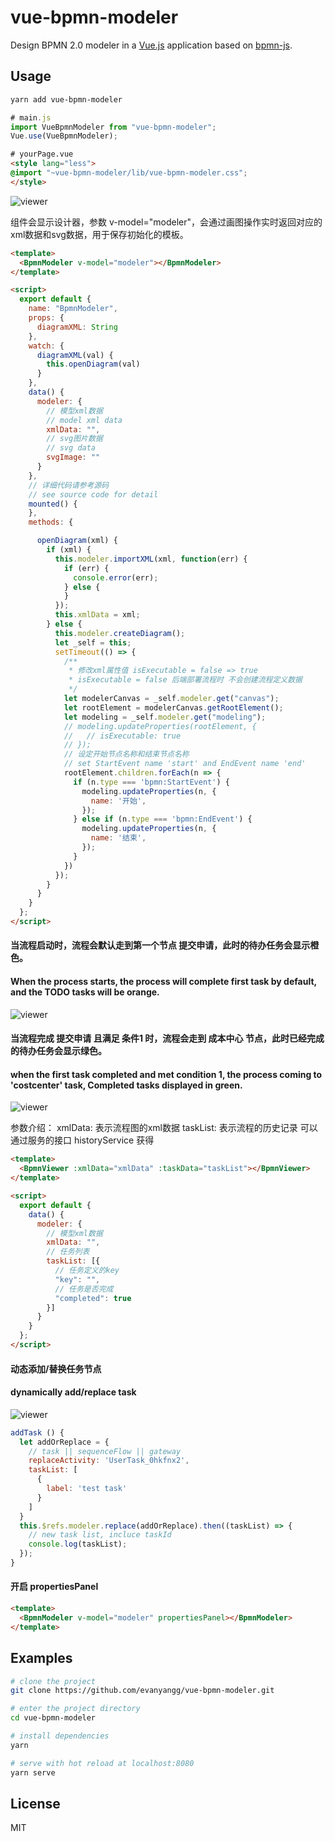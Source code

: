 # vue-bpmn-modeler

Design BPMN 2.0 modeler in a [Vue.js](https://vuejs.org) application based on  [bpmn-js](https://github.com/bpmn-io/bpmn-js).

## Usage
```bash
yarn add vue-bpmn-modeler
```
```js
# main.js
import VueBpmnModeler from "vue-bpmn-modeler";
Vue.use(VueBpmnModeler);
```

```html
# yourPage.vue
<style lang="less">
@import "~vue-bpmn-modeler/lib/vue-bpmn-modeler.css";
</style>
```
![viewer](https://image.ulitom.com/other/modeler.png)

组件会显示设计器，参数 v-model="modeler"，会通过画图操作实时返回对应的xml数据和svg数据，用于保存初始化的模板。
```html
<template>
  <BpmnModeler v-model="modeler"></BpmnModeler>
</template>

<script>
  export default {
    name: "BpmnModeler",
    props: {
      diagramXML: String
    },
    watch: {
      diagramXML(val) {
        this.openDiagram(val)
      }
    },
    data() {
      modeler: {
        // 模型xml数据
        // model xml data
        xmlData: "",
        // svg图片数据
        // svg data
        svgImage: ""
      }
    },
    // 详细代码请参考源码
    // see source code for detail
    mounted() {
    },
    methods: {

      openDiagram(xml) {
        if (xml) {
          this.modeler.importXML(xml, function(err) {
            if (err) {
              console.error(err);
            } else {
            }
          });
          this.xmlData = xml;
        } else {
          this.modeler.createDiagram();
          let _self = this;
          setTimeout(() => {
            /**
             * 修改xml属性值 isExecutable = false => true
             * isExecutable = false 后端部署流程时 不会创建流程定义数据
             */
            let modelerCanvas = _self.modeler.get("canvas");
            let rootElement = modelerCanvas.getRootElement();
            let modeling = _self.modeler.get("modeling");
            // modeling.updateProperties(rootElement, {
            //   // isExecutable: true
            // });
            // 设定开始节点名称和结束节点名称
            // set StartEvent name 'start' and EndEvent name 'end'
            rootElement.children.forEach(n => {
              if (n.type === 'bpmn:StartEvent') {
                modeling.updateProperties(n, {
                  name: '开始',
                });
              } else if (n.type === 'bpmn:EndEvent') {
                modeling.updateProperties(n, {
                  name: '结束',
                });
              }
            })
          });
        }
      }
    }
  };
</script>
```
#### 当流程启动时，流程会默认走到第一个节点 提交申请，此时的待办任务会显示橙色。
#### When the process starts, the process will complete first task by default, and the TODO tasks will be orange.
![viewer](https://image.ulitom.com/other/viewer.png "todo task")
#### 当流程完成 提交申请 且满足 条件1 时，流程会走到 成本中心 节点，此时已经完成的待办任务会显示绿色。
#### when the first task completed and met condition 1, the process coming to 'costcenter' task, Completed tasks displayed in green.
![viewer](https://image.ulitom.com/other/viewer-completed.png "completed task")

参数介绍：
xmlData: 表示流程图的xml数据
taskList: 表示流程的历史记录 可以通过服务的接口 historyService 获得
```html
<template>
  <BpmnViewer :xmlData="xmlData" :taskData="taskList"></BpmnViewer>
</template>

<script>
  export default {
    data() {
      modeler: {
        // 模型xml数据
        xmlData: "",
        // 任务列表
        taskList: [{
          // 任务定义的key
          "key": "",
          // 任务是否完成
          "completed": true
        }]
      }
    }
  };
</script>
```
#### 动态添加/替换任务节点
#### dynamically add/replace task
![viewer](https://image.ulitom.com/other/add-task.gif)
```javascript
addTask () {
  let addOrReplace = {
    // task || sequenceFlow || gateway
    replaceActivity: 'UserTask_0hkfnx2',
    taskList: [
      {
        label: 'test task'
      }
    ]
  }
  this.$refs.modeler.replace(addOrReplace).then((taskList) => {
    // new task list, incluce taskId
    console.log(taskList);
  });
}
```
#### 开启 propertiesPanel
```html
<template>
  <BpmnModeler v-model="modeler" propertiesPanel></BpmnModeler>
</template>
```
## Examples
```bash
# clone the project
git clone https://github.com/evanyangg/vue-bpmn-modeler.git

# enter the project directory
cd vue-bpmn-modeler

# install dependencies
yarn

# serve with hot reload at localhost:8080
yarn serve
```
## License
MIT 
